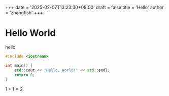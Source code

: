 +++
date = '2025-02-07T13:23:30+08:00'
draft = false
title = 'Hello'
author = 'zhangfish'
+++

# Hello World

hello

```cpp
#include <iostream>

int main() {
    std::cout << "Hello, World!" << std::endl;
    return 0;
}
```

$1+1=2$